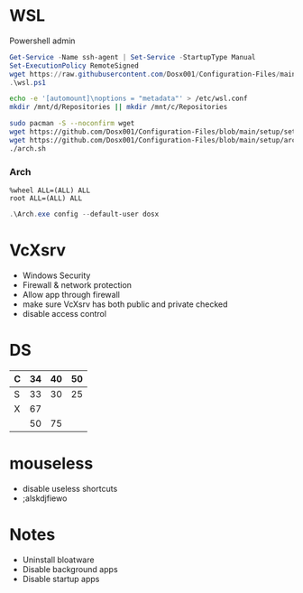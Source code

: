 # WSL
Powershell admin
```powershell
Get-Service -Name ssh-agent | Set-Service -StartupType Manual
Set-ExecutionPolicy RemoteSigned
wget https://raw.githubusercontent.com/Dosx001/Configuration-Files/main/wsl.ps1 -O wsl.ps1
.\wsl.ps1
```

```bash
echo -e '[automount]\noptions = "metadata"' > /etc/wsl.conf
mkdir /mnt/d/Repositories || mkdir /mnt/c/Repositories
```
```bash
sudo pacman -S --noconfirm wget
wget https://github.com/Dosx001/Configuration-Files/blob/main/setup/setup.sh
wget https://github.com/Dosx001/Configuration-Files/blob/main/setup/arch.sh
./arch.sh
```

### Arch
```
%wheel ALL=(ALL) ALL
root ALL=(ALL) ALL
```
```powershell
.\Arch.exe config --default-user dosx
```

# VcXsrv
* Windows Security
* Firewall & network protection
* Allow app through firewall
* make sure VcXsrv has both public and private checked
* disable access control

# DS
|C|34|40|50|
|-|--|--|--|
|S|33|30|25|
|X|67|  |  |
| |50|75|  |

# mouseless
* disable useless shortcuts
* ;alskdjfiewo

# Notes
* Uninstall bloatware
* Disable background apps
* Disable startup apps
